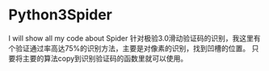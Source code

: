 # Python3Spider
I will show all my code about Spider 
针对极验3.0滑动验证码的识别，我这里有个验证通过率高达75%的识别方法，主要是对像素的识别，找到凹槽的位置。
只要将主要的算法copy到识别验证码的函数里就可以使用。
